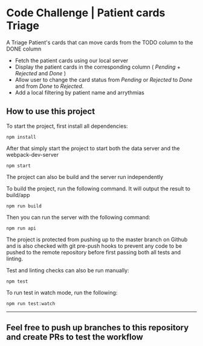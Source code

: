 # Code Challenge | Patient cards Triage

A Triage Patient's cards that can move cards from the TODO column to the DONE column

- Fetch the patient cards using our local server
- Display the patient cards in the corresponding column ( _Pending_ + _Rejected_ and _Done_ )
- Allow user to change the card status from _Pending_ or _Rejected_ to _Done_ and from _Done_ to _Rejected_.
- Add a local filtering by patient name and arrythmias

## How to use this project

To start the project, first install all dependencies:
```
npm install
````

After that simply start the project to start both the data server and the webpack-dev-server
```
npm start
````

The project can also be build and the server run independently

To build the project, run the following command. It will output the result to build/app
```
npm run build
```

Then you can run the server with the following command:
```
npm run api
```

The project is protected from pushing up to the master branch on Github and is also checked with git pre-push hooks to prevent any code to be pushed to the remote repository before first passing both all tests and linting.

Test and linting checks can also be run manually:
```
npm test
```
To run test in watch mode, run the following:
```
npm run test:watch
```

_____

## Feel free to push up branches to this repository and create PRs to test the workflow

